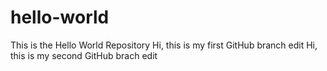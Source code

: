 # hello-world
This is the Hello World Repository
 Hi, this is my first GitHub branch edit
 Hi, this is my second GitHub brach edit
